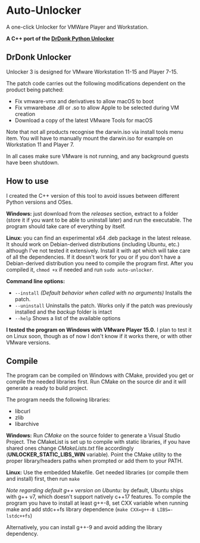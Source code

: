 # Auto-Unlocker
A one-click Unlocker for VMWare Player and Workstation.

**A C++ port of the [DrDonk Python Unlocker](https://github.com/DrDonk/unlocker)**

## DrDonk Unlocker

Unlocker 3 is designed for VMware Workstation 11-15 and Player 7-15.

The patch code carries out the following modifications dependent on the product
being patched:

* Fix vmware-vmx and derivatives to allow macOS to boot
* Fix vmwarebase .dll or .so to allow Apple to be selected during VM creation
* Download a copy of the latest VMware Tools for macOS

Note that not all products recognise the darwin.iso via install tools menu item.
You will have to manually mount the darwin.iso for example on Workstation 11 and Player 7.

In all cases make sure VMware is not running, and any background guests have
been shutdown.

## How to use
I created the C++ version of this tool to avoid issues between different Python versions and OSes.

**Windows:** just download from the *releases* section, extract to a folder (store it if you want to be able to uninstall later) and run the executable. The program should take care of everything by itself.

**Linux:** you can find an experimental x64 .deb package in the latest release. It should work on Debian-derived distributions (including Ubuntu, etc.) although I've not tested it extensively. Install it with apt which will take care of all the dependencies. If it doesn't work for you or if you don't have a Debian-derived distribution you need to compile the program first. After you compiled it, ```chmod +x``` if needed and run ```sudo auto-unlocker```.

**Command line options:**

* ```--install``` *(Default behavior when called with no arguments)* Installs the patch.
* ```--uninstall``` Uninstalls the patch. Works only if the patch was previously installed and the *backup* folder is intact
* ```--help``` Shows a list of the available options

**I tested the program on Windows with VMware Player 15.0.** I plan to test it on Linux soon, though as of now I don't know if it works there, or with other VMware versions.

## Compile
The program can be compiled on Windows with CMake, provided you get or compile the needed libraries first. Run CMake on the source dir and it will generate a ready to build project.

The program needs the following libraries:

* libcurl
* zlib
* libarchive


**Windows:** 
Run *CMake* on the source folder to generate a Visual Studio Project. The CMakeList is set up to compile with static libraries, if you have shared ones change *CMakeLists.txt* file accordingly (**UNLOCKER_STATIC_LIBS_WIN** variable). Point the CMake utility to the proper library/headers paths when prompted or add them to your PATH.

**Linux:**
Use the embedded Makefile. Get needed libraries (or compile them and install) first, then run ```make```

*Note regarding default g++ version on Ubuntu:* by default, Ubuntu ships with g++ v7, which doesn't support natively c++17 features. To compile the program you have to install at least g++-8, set CXX variable when running make and add stdc++fs library dependence (```make CXX=g++-8 LIBS=-lstdc++fs```)

Alternatively, you can install g++-9 and avoid adding the library dependency.
